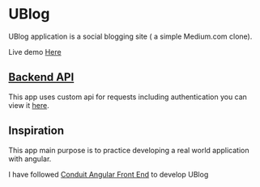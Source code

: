 # UBlog

UBlog application is a social blogging site ( a simple Medium.com clone).

Live demo [Here](https://maa-u-blog.netlify.com)

## [Backend API](https://github.com/mohamed-elattar/u-blog-backend)

This app uses custom api for requests including authentication you can view it [here](https://github.com/mohamed-elattar/u-blog-backend).

## Inspiration

This app main purpose is to practice developing a real world application with angular.

I have followed [Conduit Angular Front End](https://github.com/gothinkster/angular-realworld-example-app) to develop UBlog
